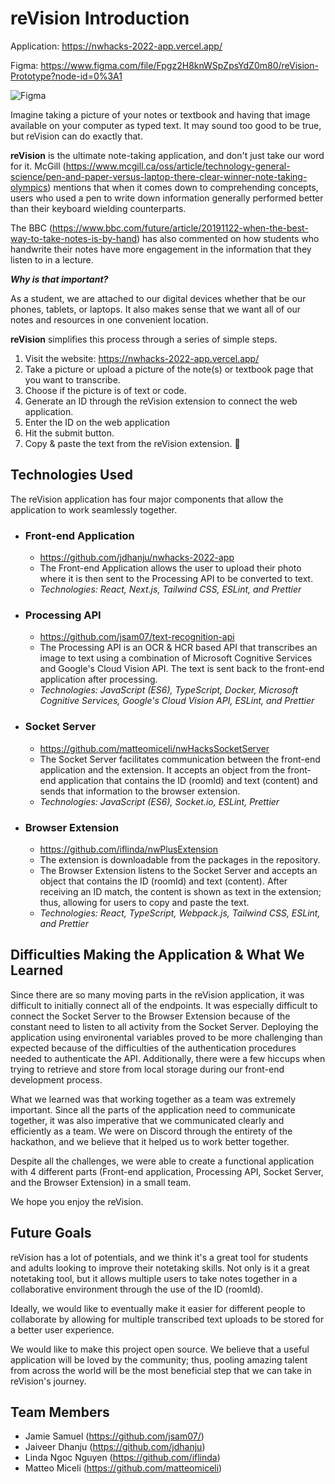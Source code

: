 # reVision Introduction
Application: https://nwhacks-2022-app.vercel.app/

Figma: https://www.figma.com/file/Fpgz2H8knWSpZpsYdZ0m80/reVision-Prototype?node-id=0%3A1

![Figma](https://user-images.githubusercontent.com/68607795/149671507-20bf9f02-41a9-4a58-af10-760c21376731.png)

Imagine taking a picture of your notes or textbook and having that image available on your computer as typed text. It may sound too good to be true, but reVision can do exactly that.

**reVision** is the ultimate note-taking application, and don't just take our word for it. McGill (https://www.mcgill.ca/oss/article/technology-general-science/pen-and-paper-versus-laptop-there-clear-winner-note-taking-olympics) mentions that when it comes down to comprehending concepts, users who used a pen to write down information generally performed better than their keyboard wielding counterparts. 

The BBC (https://www.bbc.com/future/article/20191122-when-the-best-way-to-take-notes-is-by-hand) has also commented on how students who handwrite their notes have more engagement in the information that they listen to in a lecture.

***Why is that important?***

As a student, we are attached to our digital devices whether that be our phones, tablets, or laptops. It also makes sense that we want all of our notes and resources in one convenient location.

**reVision** simplifies this process through a series of simple steps.
1. Visit the website: https://nwhacks-2022-app.vercel.app/
2. Take a picture or upload a picture of the note(s) or textbook page that you want to transcribe.
3. Choose if the picture is of text or code.
4. Generate an ID through the reVision extension to connect the web application.
5. Enter the ID on the web application
6. Hit the submit button.
7. Copy & paste the text from the reVision extension. 🎉

## Technologies Used

The reVision application has four major components that allow the application to work seamlessly together. 

- ### Front-end Application
    - https://github.com/jdhanju/nwhacks-2022-app
    - The Front-end Application allows the user to upload their photo where it is then sent to the Processing API to be converted to text.
    - _Technologies: React, Next.js, Tailwind CSS, ESLint, and Prettier_

- ### Processing API
    - https://github.com/jsam07/text-recognition-api
    - The Processing API is an OCR & HCR based API that transcribes an image to text using a combination of Microsoft Cognitive Services and Google's Cloud Vision API. The text is sent back to the front-end application after processing.
    - _Technologies: JavaScript (ES6), TypeScript, Docker, Microsoft Cognitive Services, Google's Cloud Vision API, ESLint, and Prettier_

- ### Socket Server
    - https://github.com/matteomiceli/nwHacksSocketServer
    - The Socket Server facilitates communication between the front-end application and the extension. It accepts an object from the front-end application that contains the ID (roomId) and text (content) and sends that information to the browser extension.
    - _Technologies: JavaScript (ES6), Socket.io, ESLint, Prettier_

- ### Browser Extension
    - https://github.com/iflinda/nwPlusExtension
    - The extension is downloadable from the packages in the repository.
    - The Browser Extension listens to the Socket Server and accepts an object that contains the ID (roomId) and text (content). After receiving an ID match, the content is shown as text in the extension; thus, allowing for users to copy and paste the text.
    - _Technologies: React, TypeScript, Webpack.js, Tailwind CSS, ESLint, and Prettier_

## Difficulties Making the Application & What We Learned

Since there are so many moving parts in the reVision application, it was difficult to initially connect all of the endpoints. It was especially difficult to connect the Socket Server to the Browser Extension because of the constant need to listen to all activity from the Socket Server. Deploying the application using environental variables proved to be more challenging than expected because of the difficulties of the authentication procedures needed to authenticate the API. Additionally, there were a few hiccups when trying to retrieve and store from local storage during our front-end development process.

What we learned was that working together as a team was extremely important. Since all the parts of the application need to communicate together, it was also imperative that we communicated clearly and efficiently as a team. We were on Discord through the entirety of the hackathon, and we believe that it helped us to work better together.

Despite all the challenges, we were able to create a functional application with 4 different parts (Front-end application, Processing API, Socket Server, and the Browser Extension) in a small team. 

We hope you enjoy the reVision.

## Future Goals

reVision has a lot of potentials, and we think it's a great tool for students and adults looking to improve their notetaking skills. Not only is it a great notetaking tool, but it allows multiple users to take notes together in a collaborative environment through the use of the ID (roomId). 

Ideally, we would like to eventually make it easier for different people to collaborate by allowing for multiple transcribed text uploads to be stored for a better user experience.

We would like to make this project open source. We believe that a useful application will be loved by the community; thus, pooling amazing talent from across the world will be the most beneficial step that we can take in reVision's journey.


## Team Members
-   Jamie Samuel (https://github.com/jsam07/)
-   Jaiveer Dhanju (https://github.com/jdhanju)
-   Linda Ngoc Nguyen (https://github.com/iflinda)
-   Matteo Miceli (https://github.com/matteomiceli)
